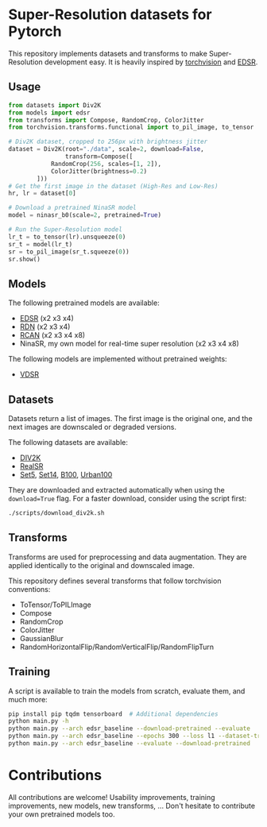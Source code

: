 # Super-Resolution datasets for Pytorch

This repository implements datasets and transforms to make Super-Resolution development easy.
It is heavily inspired by [torchvision](https://github.com/pytorch/vision) and [EDSR](https://github.com/zhouhuanxiang/EDSR-PyTorch).



## Usage

```python
from datasets import Div2K
from models import edsr
from transforms import Compose, RandomCrop, ColorJitter
from torchvision.transforms.functional import to_pil_image, to_tensor

# Div2K dataset, cropped to 256px with brightness jitter
dataset = Div2K(root="./data", scale=2, download=False,
                transform=Compose([
		    RandomCrop(256, scales=[1, 2]),
		    ColorJitter(brightness=0.2)
		]))
# Get the first image in the dataset (High-Res and Low-Res)
hr, lr = dataset[0]

# Download a pretrained NinaSR model
model = ninasr_b0(scale=2, pretrained=True)

# Run the Super-Resolution model
lr_t = to_tensor(lr).unsqueeze(0)
sr_t = model(lr_t)
sr = to_pil_image(sr_t.squeeze(0))
sr.show()
```



## Models

The following pretrained models are available:
* [EDSR](https://arxiv.org/abs/1707.02921) (x2 x3 x4)
* [RDN](https://arxiv.org/abs/1802.08797) (x2 x3 x4)
* [RCAN](https://arxiv.org/abs/1807.02758) (x2 x3 x4 x8)
* NinaSR, my own model for real-time super resolution (x2 x3 x4 x8)

The following models are implemented without pretrained weights:
* [VDSR](https://arxiv.org/abs/1511.04587)



## Datasets

Datasets return a list of images. The first image is the original one, and the next images are downscaled or degraded versions.

The following datasets are available:
* [DIV2K](https://data.vision.ee.ethz.ch/cvl/DIV2K/)
* [RealSR](https://github.com/csjcai/RealSR)
* [Set5](http://people.rennes.inria.fr/Aline.Roumy/results/SR_BMVC12.html), [Set14](https://paperswithcode.com/dataset/set14), [B100](https://www2.eecs.berkeley.edu/Research/Projects/CS/vision/bsds/), [Urban100](https://paperswithcode.com/dataset/urban100)

They are downloaded and extracted automatically when using the `download=True` flag. For a faster download, consider using the script first:
```bash
./scripts/download_div2k.sh
```



## Transforms

Transforms are used for preprocessing and data augmentation. They are applied identically to the original and downscaled image.

This repository defines several transforms that follow torchvision conventions:
* ToTensor/ToPILImage
* Compose
* RandomCrop
* ColorJitter
* GaussianBlur
* RandomHorizontalFlip/RandomVerticalFlip/RandomFlipTurn



## Training

A script is available to train the models from scratch, evaluate them, and much more:
```bash
pip install pip tqdm tensorboard  # Additional dependencies
python main.py -h
python main.py --arch edsr_baseline --download-pretrained --evaluate
python main.py --arch edsr_baseline --epochs 300 --loss l1 --dataset-train div2k_bicubic
python main.py --arch edsr_baseline --evaluate --download-pretrained
```



# Contributions

All contributions are welcome! Usability improvements, training improvements, new models, new transforms, ...
Don't hesitate to contribute your own pretrained models too.
